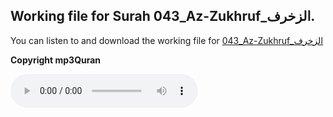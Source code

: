 
## Working file for Surah 043_Az-Zukhruf_الزخرف.

You can listen to and download the working file for [043_Az-Zukhruf_الزخرف](https://server13.mp3quran.net/husr/043.mp3)

**Copyright mp3Quran**

<audio controls src="https://server13.mp3quran.net/husr/043.mp3"></audio>
